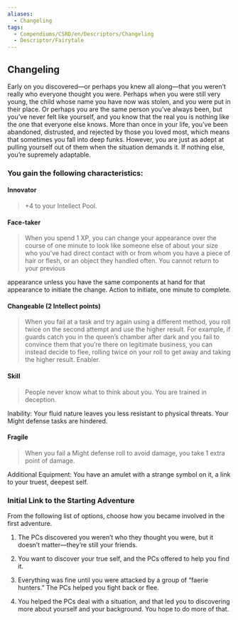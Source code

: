 ```yaml
---
aliases:
  - Changeling
tags:
  - Compendiums/CSRD/en/Descriptors/Changeling
  - Descriptor/Fairytale
---
```

  
## Changeling    
Early on you discovered—or perhaps you knew all along—that you weren’t really who everyone thought you were. Perhaps when you were still very young, the child whose name you have now was stolen, and you were put in their place. Or perhaps you are the same person you’ve always been, but you’ve never felt like yourself, and you know that the real you is nothing like the one that everyone else knows. More than once in your life, you’ve been abandoned, distrusted, and rejected by those you loved most, which means that sometimes you fall into deep funks. However, you are just as adept at pulling yourself out of them when the situation demands it. If nothing else, you’re supremely adaptable.  
### You gain the following characteristics:  
#### Innovator  
>+4 to your Intellect Pool.  
#### Face-taker  
>When you spend 1 XP, you can change your appearance over the course of one minute to look like someone else of about your size who you’ve had direct contact with or from whom you have a piece of hair or flesh, or an object they handled often. You cannot return to your previous  
appearance unless you have the same components at hand for that appearance to initiate the change. Action to initiate, one minute to complete.  
#### Changeable (2 Intellect points)  
>When you fail at a task and try again using a different method, you roll twice on the second attempt and use the higher result. For example, if guards catch you in the queen’s chamber after dark and you fail to convince them that you’re there on legitimate business, you can instead decide to flee, rolling twice on your roll to get away and taking the higher result. Enabler.  
#### Skill   
>People never know what to think about you. You are trained in deception.  
Inability: Your fluid nature leaves you less resistant to physical threats. Your Might defense tasks are hindered.  
#### Fragile  
>When you fail a Might defense roll to avoid damage, you take 1 extra point of damage.  
Additional Equipment: You have an amulet with a strange symbol on it, a link to your truest, deepest self.  
### Initial Link to the Starting Adventure  
From the following list of options, choose how you became involved in the first adventure.  
1. The PCs discovered you weren’t who they thought you were, but it doesn’t matter—they’re still your friends.  
2. You want to discover your true self, and the PCs offered to help you find it.  
3. Everything was fine until you were attacked by a group of “faerie hunters.” The PCs helped you fight back or flee.  
4. You helped the PCs deal with a situation, and that led you to discovering more about yourself and your background. You hope to do more of that.  
  
  
